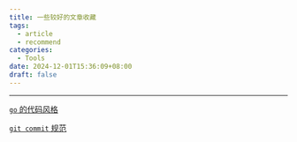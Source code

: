```yaml
---
title: 一些较好的文章收藏
tags:
  - article
  - recommend
categories:
  - Tools
date: 2024-12-01T15:36:09+08:00
draft: false
---
```

---
[`go` 的代码风格](https://github.com/xxjwxc/uber_go_guide_cn)

[`git commit` 规范](https://cbea.ms/git-commit/)

